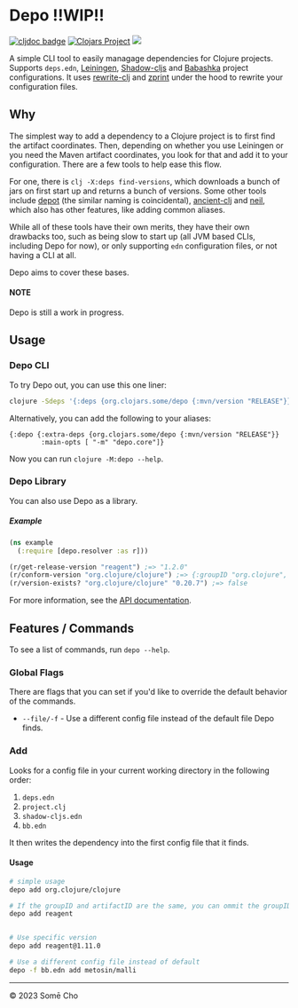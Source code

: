 # Depo ‼WIP‼
[![cljdoc badge](https://cljdoc.org/badge/org.clojars.some/depo)](https://cljdoc.org/d/org.clojars.some/depo)
[![Clojars Project](https://img.shields.io/clojars/v/org.clojars.some/depo.svg)](https://clojars.org/org.clojars.some/depo)
![](https://github.com/somecho/depo/actions/workflows/deploy.yml/badge.svg)

A simple CLI tool to easily managage dependencies for Clojure projects. Supports `deps.edn`, [Leiningen](https://codeberg.org/leiningen/leiningen), [Shadow-cljs](https://github.com/thheller/shadow-cljs) and [Babashka](https://github.com/babashka/babashka) project configurations. It uses [rewrite-clj](https://github.com/clj-commons/rewrite-clj) and [zprint](https://github.com/kkinnear/zprint) under the hood to rewrite your  configuration files.

## Why
The simplest way to add a dependency to a Clojure project is to first find the artifact coordinates. Then, depending on whether you use Leiningen or you need the Maven artifact coordinates, you look for that and add it to your configuration. There are a few tools to help ease this flow. 

For one, there is `clj -X:deps find-versions`, which downloads a bunch of jars on first start up and returns a bunch of versions. Some other tools include [depot](https://github.com/Olical/depot) (the similar naming is coincidental), [ancient-clj](https://github.com/xsc/ancient-clj) and [neil](https://github.com/babashka/neil), which also has other features, like adding common aliases. 

While all of these tools have their own merits, they have their own drawbacks too, such as being slow to start up (all JVM based CLIs, including Depo for now), or only supporting `edn` configuration files, or not having a CLI at all. 

Depo aims to cover these bases.

#### NOTE
Depo is still a work in progress.

## Usage
### Depo CLI 
To try Depo out, you can use this one liner:
```bash
clojure -Sdeps '{:deps {org.clojars.some/depo {:mvn/version "RELEASE"}}}' -M -m depo.core --help
```
Alternatively, you can add the following to your aliases:
```edn
{:depo {:extra-deps {org.clojars.some/depo {:mvn/version "RELEASE"}}
        :main-opts [ "-m" "depo.core"]}
```
Now you can run `clojure -M:depo --help`.
### Depo Library
You can also use Depo as a library.

##### Example 
```clj
(ns example
  (:require [depo.resolver :as r]))

(r/get-release-version "reagent") ;=> "1.2.0"
(r/conform-version "org.clojure/clojure") ;=> {:groupID "org.clojure", :artifactID "clojure", :version "1.5.0-alpha3"}
(r/version-exists? "org.clojure/clojure" "0.20.7") ;=> false
```
For more information, see the [API documentation](https://cljdoc.org/d/org.clojars.some/depo/0.0.12).

## Features / Commands
To see a list of commands, run `depo --help`. 
### Global Flags
There are flags that you can set if you'd like to override the default behavior of the commands.

- `--file/-f` - Use a different config file instead of the default file Depo finds.

### Add
Looks for a config file in your current working directory in the following order:
1. `deps.edn`
2. `project.clj`
3. `shadow-cljs.edn`
4. `bb.edn`

It then writes the dependency into the first config file that it finds. 

#### Usage
```bash
# simple usage
depo add org.clojure/clojure

# If the groupID and artifactID are the same, you can ommit the groupID
depo add reagent


# Use specific version
depo add reagent@1.11.0

# Use a different config file instead of default
depo -f bb.edn add metosin/malli
```

---

© 2023 Somē Cho

